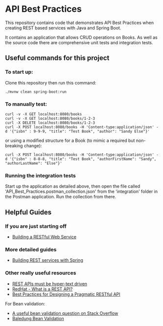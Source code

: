 # API Best Practices

This repository contains code that demonstrates API Best Practices when creating REST
based services with Java and Spring Boot.

It contains an application that allows CRUD operations on Books. As well
as the source code there are comprehensive unit tests and integration tests.

## Useful commands for this project

### To start up:
Clone this repository then run this command:

```
./mvnw clean spring-boot:run
```

### To manually test:
```
curl -v -X GET localhost:8080/books
curl -v -X GET localhost:8080/books/1-2-3
curl -X DELETE localhost:8080/books/1-2-3
curl -X POST localhost:8080/books -H 'Content-type:application/json' -d '{"isbn" : 9-9-9, "title": "Test Book", "author": "Sandy Else"}'
```
or using a modified structure for a Book (to mimic a required but non-breaking change):

```
curl -X POST localhost:8080/books -H 'Content-type:application/json' -d '{"isbn" : 8-8-8, "title": "Test Book", "authorFirstName": "Sandy", "authorLastName": "Else"}'
```

### Running the integration tests
Start up the application as detailed above, then open the file called 'API_Best_Practices.postman_collection.json' from the 'integration' folder
in the Postman application. Run the collection from there.

## Helpful Guides

### If you are just starting off
* [Building a RESTful Web Service](https://spring.io/guides/gs/rest-service/)

### More detailed guides
* [Building REST services with Spring](https://spring.io/guides/tutorials/rest/)


### Other really useful resources
* [REST APIs must be hyper-text driven](https://roy.gbiv.com/untangled/2008/rest-apis-must-be-hypertext-driven)
* [RedHat - What is a REST API?](https://www.redhat.com/en/topics/api/what-is-a-rest-api)
* [Best Practices for Designing a Pragmatic RESTful API](https://www.vinaysahni.com/best-practices-for-a-pragmatic-restful-api#advanced-queries)

For Bean validation:
* [A useful bean validation question on Stack Overflow](https://stackoverflow.com/questions/72456958/spring-custom-validator-with-dependencies-on-other-fields)
* [Baledung Bean Validation](https://www.baeldung.com/spring-mvc-custom-validator#custom-class-level-validation)